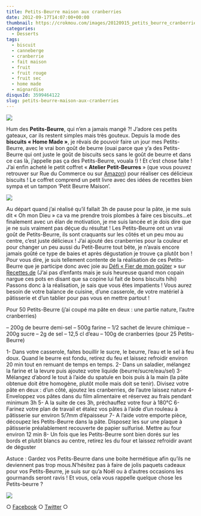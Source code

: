 ```yaml
---
title: Petits-Beurre maison aux cranberries
date: 2012-09-17T14:07:00+00:00
thumbnail: https://crokmou.com/images/20120915_petits_beurre_cranberries_crokmou_0013_BD.jpg
categories:
  - Desserts
tags:
  - biscuit
  - canneberge
  - cranberrie
  - fait maison
  - fruit
  - fruit rouge
  - fruit sec
  - home made
  - mignardise
disqusId: 3599464122
slug: petits-beurre-maison-aux-cranberries
---
```


[![](http://1.bp.blogspot.com/-B6qHnPRqBiE/UFcT3GdSzzI/AAAAAAAAETg/YYdms20ANLo/s320/20120915_petits_beurre_cranberries_crokmou_0013_bann.jpg)](http://1.bp.blogspot.com/-B6qHnPRqBiE/UFcT3GdSzzI/AAAAAAAAETg/YYdms20ANLo/s1600/20120915_petits_beurre_cranberries_crokmou_0013_bann.jpg)

Hum des **Petits-Beurre**, qui n’en a jamais mangé ?! J’adore ces petits gateaux, car ils restent simples mais très gouteux. Depuis la mode des **biscuits « Home Made »**, je rêvais de pouvoir faire un jour mes Petits-Beurre, avec le vrai bon goût de beurre (ouai parce que y’a des Petits-Beurre qui ont juste le goût de biscuits secs sans le goût de beurre et dans ce cas là, j’appelle pas ça des Petits-Beurre, vouala !) ! Et c’est chose faite ! J’ai enfin acheté le petit coffret « **Atelier Petit-Beurres** » (que vous pouvez retrouver sur Rue du Commerce ou sur [Amazon](http://www.amazon.fr/Atelier-Petits-beurre-B%C3%A9rang%C3%A8re-Abraham/dp/2035855608/ref=sr_1_1?ie=UTF8&qid=1347884244&sr=8-1)) pour réaliser ces délicieux biscuits ! Le coffret comprend un petit livre avec des idées de recettes bien sympa et un tampon ‘Petit Beurre Maison’.

![](http://ecx.images-amazon.com/images/I/41veeSoqYIL._SS500_.jpg)

Au départ quand j’ai réalisé qu’il fallait 3h de pause pour la pâte, je me suis dit « Oh mon Dieu » ca va me prendre trois plombes à faire ces biscuits…et finalement avec un élan de motivation, je me suis lancée et je dois dire que je ne suis vraiment pas déçue du résultat ! Les Petits-Beurre ont un vrai goût de Petits-Beurre, ils sont craquants sur les côtés et un peu mou au centre, c’est juste délicieux ! J’ai ajouté des cranberries pour la couleur et pour changer un peu aussi du Petit-Beurre tout bête, je n’avais encore jamais goûté ce type de baies et après dégustation je trouve ça plutôt bon ! Pour vous dire, je suis tellement contente de la réalisation de ces Petits-Beurre que je participe donc avec joie au [Défi « Fier de mon goûter](http://recettes.de/defi-fier-de-mon-gouter) » sur [Recettes.de](http://recettes.de/) (J’ai pas d’enfants mais je suis heureuse quand mon copain nargue ces pots en disant que sa copine lui fait de bons biscuits hihi) Passons donc à la réalisation, je sais que vous êtes impatients ! Vous aurez besoin de votre balance de cuisine, d’une casserole, de votre matériel à pâtisserie et d’un tablier pour pas vous en mettre partout !

Pour 50 Petits-Beurre
(j’ai coupé ma pâte en deux : une partie nature, l’autre cranberries)

– 200g de beurre demi-sel
– 500g farine
– 1/2 sachet de levure chimique
– 200g sucre
– 2g de sel
– 12,5 cl d’eau
– 100g de cranberries (pour 25 Petits-Beurre)

1- Dans votre casserole, faites bouillir le sucre, le beurre, l’eau et le sel à feu doux. Quand le beurre est fondu, retirez du feu et laissez refroidir environ 20 min tout en remuant de temps en temps.
2- Dans un saladier, mélangez la farine et la levure puis ajoutez votre liquide (beurre/sucre/eau/sel)
3- Mélangez d’abord le tout à l’aide du spatule en bois puis à la main (la pâte obtenue doit être homogène, plutôt molle mais doit se tenir). Divisez votre pâte en deux : d’un côté, ajoutez les cranberries, de l’autre laissez nature
4- Enveloppez vos pâtes dans du film alimentaire et réservez au frais pendant minimum 3h
5- A la suite de ces 3h, préchauffez votre four à 180°C
6- Farinez votre plan de travail et étalez vos pâtes à l’aide d’un rouleau à pâtisserie sur environ 5/7mm d’épaisseur
7- A l’aide votre emporte pièce, découpez les Petits-Beurre dans la pâte. Disposez les sur une plaque à pâtisserie préalablement recouverte de papier sulfurisé. Mettre au four environ 12 min
8- Un fois que les Petits-Beurre sont bien dorés sur les bords et plutôt blancs au centre, retirez les du four et laissez refroidir avant de déguster

Astuce : Gardez vos Petits-Beurre dans une boite hermétique afin qu’ils ne deviennent pas trop mous.N’hésitez pas à faire de jolis paquets cadeaux pour vos Petits-Beurre, je suis sur qu’a Noël ou à d’autres occasions les gourmands seront ravis ! Et vous, cela vous rappelle quelque chose les Petits-beurre ?

![](http://freecutemsn.com/wp-content/uploads/2009/02/milky-boy-say-good-bye-emoticons.gif)

○ [Facebook](https://www.facebook.com/crokmou.blog) ○ [Twitter](https://twitter.com/Crokmou) ○